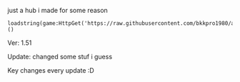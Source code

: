 just a hub i made for some reason

```
loadstring(game:HttpGet('https://raw.githubusercontent.com/bkkpro1980/aHubThatShouldntExist/main/JustaBadLoader.lua'))()
```

Ver: 1.51

Update: changed some stuf i guess

Key changes every update :D
